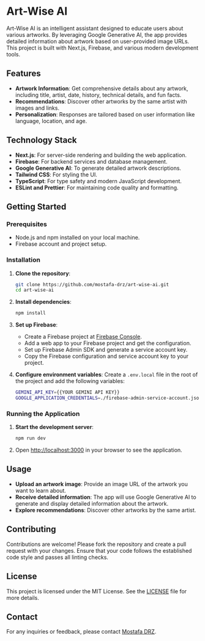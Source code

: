 # Art-Wise AI

Art-Wise AI is an intelligent assistant designed to educate users about various artworks. By leveraging Google Generative AI, the app provides detailed information about artwork based on user-provided image URLs. This project is built with Next.js, Firebase, and various modern development tools.

## Features
- **Artwork Information**: Get comprehensive details about any artwork, including title, artist, date, history, technical details, and fun facts.
- **Recommendations**: Discover other artworks by the same artist with images and links.
- **Personalization**: Responses are tailored based on user information like language, location, and age.

## Technology Stack
- **Next.js**: For server-side rendering and building the web application.
- **Firebase**: For backend services and database management.
- **Google Generative AI**: To generate detailed artwork descriptions.
- **Tailwind CSS**: For styling the UI.
- **TypeScript**: For type safety and modern JavaScript development.
- **ESLint and Prettier**: For maintaining code quality and formatting.

## Getting Started

### Prerequisites
- Node.js and npm installed on your local machine.
- Firebase account and project setup.

### Installation
1. **Clone the repository**:
   ```bash
   git clone https://github.com/mostafa-drz/art-wise-ai.git
   cd art-wise-ai
   ```

2. **Install dependencies**:
   ```bash
   npm install
   ```

3. **Set up Firebase**:
   - Create a Firebase project at [Firebase Console](https://console.firebase.google.com/).
   - Add a web app to your Firebase project and get the configuration.
   - Set up Firebase Admin SDK and generate a service account key.
   - Copy the Firebase configuration and service account key to your project.

4. **Configure environment variables**:
   Create a `.env.local` file in the root of the project and add the following variables:
   ```bash
   GEMINI_API_KEY={{YOUR GEMINI API KEY}}
   GOOGLE_APPLICATION_CREDENTIALS=./firebase-admin-service-account.json
   ```

### Running the Application
1. **Start the development server**:
   ```bash
   npm run dev
   ```

2. Open [http://localhost:3000](http://localhost:3000) in your browser to see the application.

## Usage
- **Upload an artwork image**: Provide an image URL of the artwork you want to learn about.
- **Receive detailed information**: The app will use Google Generative AI to generate and display detailed information about the artwork.
- **Explore recommendations**: Discover other artworks by the same artist.

## Contributing
Contributions are welcome! Please fork the repository and create a pull request with your changes. Ensure that your code follows the established code style and passes all linting checks.

## License
This project is licensed under the MIT License. See the [LICENSE](LICENSE) file for more details.

## Contact
For any inquiries or feedback, please contact [Mostafa DRZ](https://github.com/mostafa-drz).
